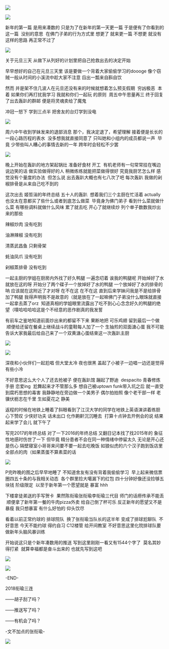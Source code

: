 ![](./images/img_001.png)

![](./images/img_002.jpeg)

新年的第一篇 是用来凑数的 只是为了在新年的第一天更一篇 于是便有了你看到的这一篇  没别的意思  在佛门子弟的行为方式里 想更了 就来更一篇 不想更 就没有 这样的思路 再正常不过了

![](./images/img_003.jpeg)

关于元旦三天 从做下从列好的计划里把自己抢救出去的决定开始

早早想好的自己在元旦三天里 该是要做一个背着大家偷偷学习的doooge 像个窃贼一般从时间的小溪流中趁大家不注意 舀出一瓢来自斟自饮

然而 并是架不住几波人在元旦还没有来的时候就想着怎么预支假期  穷凶极恶  本着 如果你们再打扰我学习 我就和你们一起玩 的原则  周五中午思量再三 终于回复了出去轰趴的群邮 便是将灵魂卖给了魔鬼

冲冠一怒下 学到三点半 把舍友的台灯学到没电

![](./images/img_004.jpeg)

周六中午收到学妹发来的退部消息 那个，我决定退了，希望理解 接着便是长长的一段心路历程的表水  没多想我就直接同意了 只叫她和小组内的成员都说一声  毕竟 少带些叫人糟心的事情去新的一年 跨年时会轻松不少罢

![](./images/img_005.jpeg)

晚上开始在轰趴的地方架起锅灶 准备好食材 开工  有机老师有一句常常挂在嘴边说边笑的话 做实验做得好的人 稍微练练就能把菜做得很好 究竟我厨艺怎么样 感觉没有个量度的办法  但怎么说 出去轰趴大概也有七八次了吧 每次轰趴 我做的剁椒排骨是从来自己吃不到的

这次出去 姬哲湍的年终总结 五十人的轰趴  想着我们三个主厨在忙活着 actually 也没太在意都买了些什么或者到底怎么做菜  毕竟身为佛门弟子 看到什么菜就做什么菜 有哪些调料就做什么风味 累了就去吃 开心了就继续炒 列个单子数数我炒出来的那些

辣椒炒肉 没有吃到

油淋辣椒 没有吃到

清蒸武昌鱼 只剩骨架

蚝油凤爪 没有吃到

剁椒蒸排骨 没有吃到

一起主厨的学姐在厨房内外找了好久鸭腿 一遍念叨着 诶我的鸭腿呢 开始焯好了水就放在这的呀 开始分了两个碟子一个放焯好了水的鸭腿 一个放焯好了水的排骨的呐 应该就在这附近了才对呀 在不在这 在不在这 直到后来学妹问我是不是给排骨加了鸭腿 我得声明我不是故意的（就是放在了一起嘛佛门子弟没什么眼珠就直接一起拿去蒸了orz  知道真相的学姐眼里流露出了吃不到心心念念好久的鸭腿的绝望（噗哈哈哈哈这是个不经意的恶作剧真的我发誓

有前车之鉴地知道前面炒出来的都留不下来 果断地把 可乐鸡翅 留到最后一个做  顺便给还留在餐桌上继续战斗的童鞋每人加了一个 生抽煎的双面溏心蛋 我不可能告诉大家我最后给自己来了一个双黄溏心蛋结束这一次轰趴主厨

![](./images/img_006.jpeg)

![](./images/img_007.jpeg)

深夜和小伙伴们一起尬唱 但大堂太冷 夜也很黑 盖起了小被子一边唱一边还是觉得有些小冷

不好意思这么大个人了还去抢被子 便在轰趴馆 蹦起了野迪  despacito 青春修炼手册 恋爱ing  尬舞起来才不管那么多 想自己被uptown funk带入坑之后 就一直受到腐朽思想的毒害 我静静地在旁边做一个美男子 偶尔拍拍照 像个老干部一样 老骥伏枥志在千里 生如夏花之 静美

返程的时候在地铁上睡着了斜眼看到了江汉大学的同学在地铁上英语演讲着练胆 心下赞叹 少侠好功夫 话未出口 化作齁鼾沉沉睡去  打算十点钟去开例会的说 结果起来学了会儿 就下午了

写完2017的年终总结 对了一下2016的年终总结 又翻日记本找了找2015年的 象征性地感时伤世了一下 但毕竟 精分患者不会在同一种情绪中停留太久 无论是开心还是伤心 隔壁寝室小哥哥来问要不要一起去吃晚饭 如狼似虎的六个汉子跑到饭店里 全部点的肉（如果蒸蛋不算素菜的话

![](./images/img_008.jpeg)

P完昨晚的图之后早早地睡了 不知道舍友有没有背着我偷偷学习  早上起来微信票圈四五十条的与我相关动态  各个群里捡大噶漏下的红包 四十分钟好像还没捡够五块钱 阶级限定  以至于新年第一个愿望就是 暴富 hhh

下楼拿徒弟送的手写贺卡  果然陈衔瑜张衔瑜李衔瑜三代目 师门的话痨传承不能丢  顺便拿了新年第一餐的牛肉pizza外卖 给自己倒了杯可乐 反正新年的愿望又不是暴瘦 我只想暴富 有什么好怕的 仰头饮尽

看着以前正常约球的 排球院队  换了张衔瑜当队长的这半年 变成了排球尬聊队  不好意思 今天不能约球 得约自习 C12楼管 给开间教室 不好意思这里化院排球队要做新年头脑风暴训练

开始说这只是个新年凑数用的推送 写到这里刚刚一看又有1544个字了  莫名其妙得打紧  就算幸福都是奋斗出来的 也就先写到这吧

![](./images/img_009.jpeg)

![](./images/img_010.png)

-END-

2018衔瑜三连

——胡子刮了吗？

——推送写了吗？

——有机会了吗？

-文不加点的张衔瑜-

![](./images/img_011.jpeg)
